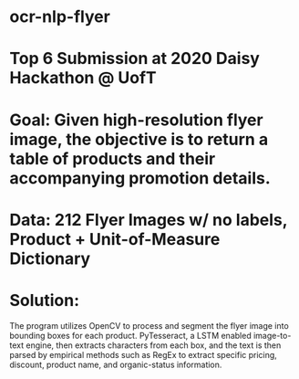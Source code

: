 # ocr-nlp-flyer
# Top 6 Submission at 2020 Daisy Hackathon @ UofT 

# Goal: Given high-resolution flyer image, the objective is to return a table of products and their accompanying promotion details.

# Data: 212 Flyer Images w/ no labels, Product + Unit-of-Measure Dictionary

# Solution:
The program utilizes OpenCV to process and segment the flyer image into bounding boxes for each product. PyTesseract, a LSTM enabled image-to-text engine, then extracts characters from each box, and the text is then parsed by empirical methods such as RegEx to extract specific pricing, discount, product name, and organic-status information.
